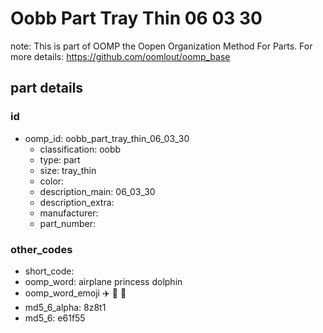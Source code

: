 # Oobb Part Tray Thin 06 03 30  

note: This is part of OOMP the Oopen Organization Method For Parts. For more details: https://github.com/oomlout/oomp_base

##  part details





### id
* oomp_id: oobb_part_tray_thin_06_03_30
  * classification: oobb
  * type: part
  * size: tray_thin
  * color: 
  * description_main: 06_03_30
  * description_extra: 
  * manufacturer: 
  * part_number: 

### other_codes
* short_code: 
* oomp_word: airplane princess dolphin
* oomp_word_emoji :airplane: :princess: :dolphin:
* md5_6_alpha: 8z8t1
* md5_6: e61f55